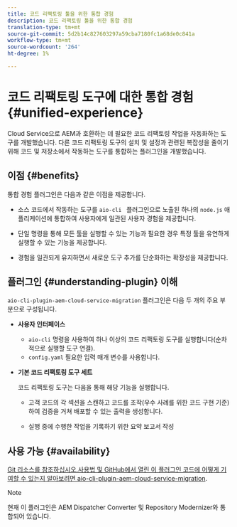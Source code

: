 ```yaml
---
title: 코드 리팩토링 툴을 위한 통합 경험
description: 코드 리팩토링 툴을 위한 통합 경험
translation-type: tm+mt
source-git-commit: 5d2b14c827603297a59cba7180fc1a68de0c841a
workflow-type: tm+mt
source-wordcount: '264'
ht-degree: 1%

---
```



# 코드 리팩토링 도구에 대한 통합 경험 {#unified-experience}

Cloud Service으로 AEM과 호환하는 데 필요한 코드 리팩토링 작업을 자동화하는 도구를 개발했습니다. 다른 코드 리팩토링 도구의 설치 및 설정과 관련된 복잡성을 줄이기 위해 코드 및 저장소에서 작동하는 도구를 통합하는 플러그인을 개발했습니다.

## 이점 {#benefits}

통합 경험 플러그인은 다음과 같은 이점을 제공합니다.

* 소스 코드에서 작동하는 도구를 `aio-cli ` 플러그인으로 노출된 하나의 `node.js` 애플리케이션에 통합하여 사용자에게 일관된 사용자 경험을 제공합니다.

* 단일 명령을 통해 모든 툴을 실행할 수 있는 기능과 필요한 경우 특정 툴을 유연하게 실행할 수 있는 기능을 제공합니다.

* 경험을 일관되게 유지하면서 새로운 도구 추가를 단순화하는 확장성을 제공합니다.

## 플러그인 {#understanding-plugin} 이해

`aio-cli-plugin-aem-cloud-service-migration` 플러그인은 다음 두 개의 주요 부분으로 구성됩니다.

* **사용자 인터페이스**

   * `aio-cli` 명령을 사용하여 하나 이상의 코드 리팩토링 도구를 실행합니다(순차적으로 실행할 도구 연결).
   * `config.yaml` 필요한 입력 매개 변수를 사용합니다.

* **기본 코드 리팩토링 도구 세트**

   코드 리팩토링 도구는 다음을 통해 해당 기능을 실행합니다.

   * 고객 코드의 각 섹션을 스캔하고 코드를 조작(우수 사례를 위한 코드 구현 기준)하여 검증을 거쳐 배포할 수 있는 출력을 생성합니다.

   * 실행 중에 수행한 작업을 기록하기 위한 요약 보고서 작성

## 사용 가능 {#availability}

[Git 리소스를 참조하십시오.사용법 및 GitHub에서 열린 이 플러그인 코드에 어떻게 기여할 수 있는지 알아보려면 aio-cli-plugin-aem-cloud-service-migration](https://github.com/adobe/aio-cli-plugin-aem-cloud-service-migration).

>[!NOTE]
>현재 이 플러그인은 AEM Dispatcher Converter 및 Repository Modernizer와 통합되어 있습니다.
